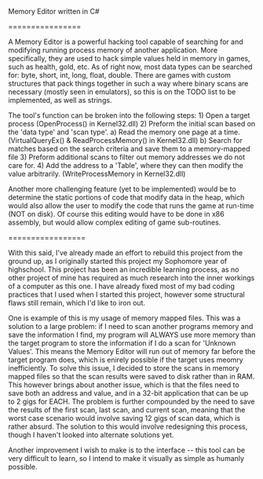 Memory Editor written in C#

================

A Memory Editor is a powerful hacking tool capable of searching for and modifying running process memory of another application. More specifically, they are used to hack simple values held in memory in games, such as health, gold, etc. As of right now, most data types can be searched for: byte, short, int, long, float, double. There are games with custom structures that pack things together in such a way where binary scans are necessary (mostly seen in emulators), so this is on the TODO list to be implemented, as well as strings.

The tool's function can be broken into the following steps: 1) Open a target process (OpenProcess() in Kernel32.dll) 2) Preform the initial scan based on the 'data type' and 'scan type'. a) Read the memory one page at a time. (VirtualQueryEx() & ReadProcessMemory() in Kernel32.dll) b) Search for matches based on the search criteria and save them to a memory-mapped file 3) Preform additional scans to filter out memory addresses we do not care for. 4) Add the address to a 'Table', where they can then modify the value arbitrarily. (WriteProcessMemory in Kernel32.dll)

Another more challenging feature (yet to be implemented) would be to determine the static portions of code that modify data in the heap, which would also allow the user to modify the code that runs the game at run-time (NOT on disk). Of course this editing would have to be done in x86 assembly, but would allow complex editing of game sub-routines.

=================

With this said, I've already made an effort to rebuild this project from the ground up, as I originally started this project my Sophomore year of highschool. This project has been an incredible learning process, as no other project of mine has required as much research into the inner workings of a computer as this one. I have already fixed most of my bad coding practices that I used when I started this project, however some structural flaws still remain, which I'd like to iron out.

One is example of this is my usage of memory mapped files. This was a solution to a large problem: if I need to scan another programs memory and save the information I find, my program will ALWAYS use more memory than the target program to store the information if I do a scan for 'Unknown Values'. This means the Memory Editor will run out of memory far before the target program does, which is enirely possible if the target uses meomry inefficiently. To solve this issue, I decided to store the scans in memory mapped files so that the scan results were saved to disk rather than in RAM. This however brings about another issue, which is that the files need to save both an address and value, and in a 32-bit application that can be up to 2 gigs for EACH. The problem is further compounded by the need to save the results of the first scan, last scan, and current scan, meaning that the worst case scenario would involve saving 12 gigs of scan data, which is rather absurd. The solution to this would involve redesigning this process, though I haven't looked into alternate solutions yet.

Another improvement I wish to make is to the interface -- this tool can be very difficult to learn, so I intend to make it visually as simple as humanly possible.
